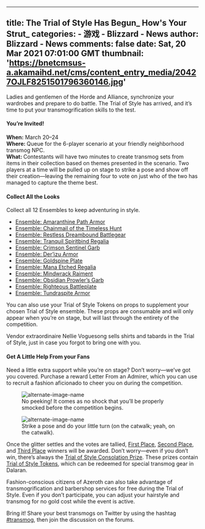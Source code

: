 
---
title: The Trial of Style Has Begun_ How's Your Strut_
categories: 
    - 游戏
    - Blizzard - News
author: Blizzard - News
comments: false
date: Sat, 20 Mar 2021 07:01:00 GMT
thumbnail: 'https://bnetcmsus-a.akamaihd.net/cms/content_entry_media/20427OJLF8251501796360146.jpg'
---

<div>   
<p>Ladies and gentlemen of the Horde and Alliance, synchronize your wardrobes and prepare to do battle. The Trial of Style has arrived, and it’s time to put your transmogrification skills to the test.</p>

<h4>You’re Invited!</h4>

<p><strong>When:</strong> March 20–24<br>
<strong>Where: </strong>Queue for the 6-player scenario at your friendly neighborhood transmog NPC.<br>
<strong>What: </strong>Contestants will have two minutes to create transmog sets from items in their collection based on themes presented in the scenario. Two players at a time will be pulled up on stage to strike a pose and show off their creation—leaving the remaining four to vote on just who of the two has managed to capture the theme best.</p>

<h4><strong>Collect All the Looks</strong></h4>

<p>Collect all 12 Ensembles to keep adventuring in style.</p>

<ul>
<li><a href="https://www.wowhead.com/item=168061/ensemble-amaranthine-path-armor&brl" target="_blank">Ensemble: Amaranthine Path Armor</a></li>
<li><a href="https://www.wowhead.com/item=168060/ensemble-chainmail-of-the-timeless-hunt&brl" target="_blank">Ensemble: Chainmail of the Timeless Hunt</a></li>
<li><a href="https://www.wowhead.com/item=168059/ensemble-restless-dreambound-battlegear&brl" target="_blank">Ensemble: Restless Dreambound Battlegear</a></li>
<li><a href="https://www.wowhead.com/item=168058/ensemble-tranquil-spiritbind-regalia&brl" target="_blank">Ensemble: Tranquil Spiritbind Regalia</a></li>
<li><a href="https://www.wowhead.com/item=157576&brl" target="_blank">Ensemble: Crimson Sentinel Garb</a></li>
<li><a href="https://www.wowhead.com/item=151119&brl" target="_blank">Ensemble: Der’izu Armor</a></li>
<li><a href="https://www.wowhead.com/item=157577&brl" target="_blank">Ensemble: Goldspine Plate</a></li>
<li><a href="https://www.wowhead.com/item=151117&brl" target="_blank">Ensemble: Mana Etched Regalia</a></li>
<li><a href="https://www.wowhead.com/item=157573&brl" target="_blank">Ensemble: Mindwrack Raiment</a></li>
<li><a href="https://www.wowhead.com/item=151118&brl" target="_blank">Ensemble: Obsidian Prowler’s Garb</a></li>
<li><a href="https://www.wowhead.com/item=151120&brl" target="_blank">Ensemble: Righteous Battleplate</a></li>
<li><a href="https://www.wowhead.com/item=157574&brl" target="_blank">Ensemble: Tundraspite Armor</a></li>
</ul>

<p>You can also use your Trial of Style Tokens on props to supplement your chosen Trial of Style ensemble. These props are consumable and will only appear when you’re on stage, but will last through the entirety of the competition.</p>

<p>Vendor extraordinaire Nellie Voguesong sells shirts and tabards in the Trial of Style, just in case you forgot to bring one with you.</p>

<h4>Get A Little Help From your Fans</h4>

<p>Need a little extra support while you’re on stage? Don’t worry—we’ve got you covered. Purchase a reward Letter From an Admirer, which you can use to recruit a fashion aficionado to cheer you on during the competition.</p>

<figure class="center-block">
<div class="image"><img alt="alternate-image-name" src="https://bnetcmsus-a.akamaihd.net/cms/content_entry_media/20427OJLF8251501796360146.jpg" referrerpolicy="no-referrer"></div>

<figcaption>No peeking! It comes as no shock that you’ll be properly smocked before the competition begins.</figcaption>
</figure>

<figure class="center-block">
<div class="image"><img alt="alternate-image-name" src="https://bnetcmsus-a.akamaihd.net/cms/content_entry_media/67J9NIPBQ2DK1501796360153.jpg" referrerpolicy="no-referrer"></div>

<figcaption>Strike a pose and do your little turn (on the catwalk; yeah, on the catwalk).</figcaption>
</figure>

<p>Once the glitter settles and the votes are tallied, <a href="http://ptr.wowhead.com/item=147573&brl">First Place</a>, <a href="http://ptr.wowhead.com/item=147574&brl">Second Place</a>, and <a href="http://ptr.wowhead.com/item=147575brl">Third Place</a> winners will be awarded. Don’t worry—even if you don’t win, there’s always the <a href="http://ptr.wowhead.com/item=147576&brl">Trial of Style Consolation Prize</a>. These prizes contain <a href="http://ptr.wowhead.com/currency=1379&brl">Trial of Style Tokens</a>, which can be redeemed for special transmog gear in Dalaran.</p>

<p>Fashion-conscious citizens of Azeroth can also take advantage of transmogrification and barbershop services for free during the Trial of Style. Even if you don’t participate, you can adjust your hairstyle and transmog for no gold cost while the event is active.</p>

<p>Bring it! Share your best transmogs on Twitter by using the hashtag <a href="https://twitter.com/search?q=%23transmog&src=typed_query" target="_blank">#transmog</a>, then join the discussion on the forums.</p>
  
</div>
            
